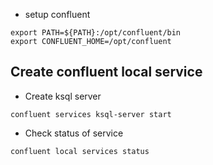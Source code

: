 * setup confluent
```
export PATH=${PATH}:/opt/confluent/bin
export CONFLUENT_HOME=/opt/confluent
```

## Create confluent local service 
* Create ksql server 
```
confluent services ksql-server start
```

* Check status of service 
```
confluent local services status
```
